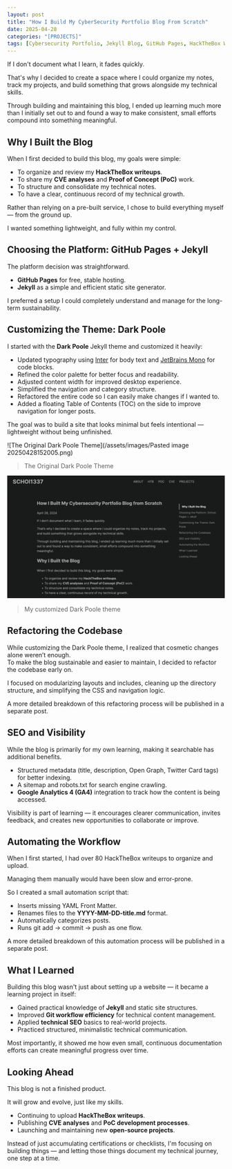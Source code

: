 ```yaml
---
layout: post
title: "How I Build My CyberSecurity Portfolio Blog From Scratch"
date: 2025-04-28
categories: "[PROJECTS]"
tags: [Cybersecurity Portfolio, Jekyll Blog, GitHub Pages, HackTheBox Writeups, CVE Analysis, Proof of Concept, SEO, Technical Growth]
---
```


If I don't document what I learn, it fades quickly.

That's why I decided to create a space where I could organize my notes, track my projects, and build something that grows alongside my technical skills.

Through building and maintaining this blog, I ended up learning much more than I initially set out to and found a way to make consistent, small efforts compound into something meaningful.

## Why I Built the Blog

When I first decided to build this blog, my goals were simple:

- To organize and review my **HackTheBox writeups**.
- To share my **CVE analyses** and **Proof of Concept (PoC)** work.
- To structure and consolidate my technical notes.
- To have a clear, continuous record of my technical growth.

Rather than relying on a pre-built service, I chose to build everything myself — from the ground up.

I wanted something lightweight, and fully within my control.

## Choosing the Platform: GitHub Pages + Jekyll

The platform decision was straightforward.

- **GitHub Pages** for free, stable hosting.
- **Jekyll** as a simple and efficient static site generator.

I preferred a setup I could completely understand and manage for the long-term sustainability.

## Customizing the Theme: Dark Poole

I started with the **Dark Poole** Jekyll theme and customized it heavily:

- Updated typography using [Inter](https://rsms.me/inter/) for body text and [JetBrains Mono](https://www.jetbrains.com/lp/mono/) for code blocks.
- Refined the color palette for better focus and readability.
- Adjusted content width for improved desktop experience.
- Simplified the navigation and category structure.
- Refactored the entire code so I can easily make changes if I wanted to.
- Added a floating Table of Contents (TOC) on the side to improve navigation for longer posts.

The goal was to build a site that looks minimal but feels intentional — lightweight without being unfinished.

![The Original Dark Poole Theme](/assets/images/Pasted image 20250428152005.png)
> The Original Dark Poole Theme

![My Customized Dark Poole Theme](/assets/images/image.png)
> My customized Dark Poole theme

## Refactoring the Codebase

While customizing the Dark Poole theme, I realized that cosmetic changes alone weren’t enough.  
To make the blog sustainable and easier to maintain, I decided to refactor the codebase early on.

I focused on modularizing layouts and includes, cleaning up the directory structure, and simplifying the CSS and navigation logic.

A more detailed breakdown of this refactoring process will be published in a separate post.

## SEO and Visibility

While the blog is primarily for my own learning, making it searchable has additional benefits.

- Structured metadata (title, description, Open Graph, Twitter Card tags) for better indexing.
- A sitemap and robots.txt for search engine crawling.
- **Google Analytics 4 (GA4)** integration to track how the content is being accessed.

Visibility is part of learning — it encourages clearer communication, invites feedback, and creates new opportunities to collaborate or improve.

## Automating the Workflow

When I first started, I had over 80 HackTheBox writeups to organize and upload.

Managing them manually would have been slow and error-prone.

So I created a small automation script that:

- Inserts missing YAML Front Matter.
- Renames files to the **YYYY-MM-DD-title.md** format.
- Automatically categorizes posts.
- Runs git add → commit → push as one flow.

A more detailed breakdown of this automation process will be published in a separate post.

## What I Learned

Building this blog wasn't just about setting up a website — it became a learning project in itself:

- Gained practical knowledge of **Jekyll** and static site structures.
- Improved **Git workflow efficiency** for technical content management.
- Applied **technical SEO** basics to real-world projects.
- Practiced structured, minimalistic technical communication.

Most importantly, it showed me how even small, continuous documentation efforts can create meaningful progress over time.

## Looking Ahead

This blog is not a finished product.

It will grow and evolve, just like my skills.

- Continuing to upload **HackTheBox writeups**.
- Publishing **CVE analyses** and **PoC development processes**.
- Launching and maintaining new **open-source projects**.

Instead of just accumulating certifications or checklists, I'm focusing on building things — and letting those things document my technical journey, one step at a time.
